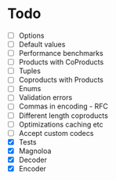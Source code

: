# Todo

- [ ] Options
- [ ] Default values
- [ ] Performance benchmarks
- [ ] Products with CoProducts
- [ ] Tuples
- [ ] Coproducts with Products
- [ ] Enums
- [ ] Validation errors
- [ ] Commas in encoding - RFC
- [ ] Different length coproducts
- [ ] Optimizations caching etc
- [ ] Accept custom codecs
- [x] Tests
- [x] Magnoloa
- [x] Decoder
- [x] Encoder